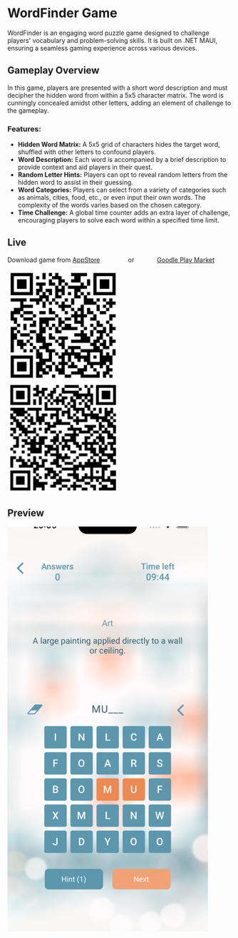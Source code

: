 # WordFinder Game

WordFinder is an engaging word puzzle game designed to challenge players' vocabulary and problem-solving skills.
It is built on .NET MAUI, ensuring a seamless gaming experience across various devices.

## Gameplay Overview

In this game, players are presented with a short word description and must decipher the hidden word from within a 5x5 character matrix. The word is cunningly concealed amidst other letters, adding an element of challenge to the gameplay.

### Features:

- **Hidden Word Matrix:** A 5x5 grid of characters hides the target word, shuffled with other letters to confound players.
- **Word Description:** Each word is accompanied by a brief description to provide context and aid players in their quest.
- **Random Letter Hints:** Players can opt to reveal random letters from the hidden word to assist in their guessing.
- **Word Categories:** Players can select from a variety of categories such as animals, cities, food, etc., or even input their own words. The complexity of the words varies based on the chosen category.
- **Time Challenge:** A global time counter adds an extra layer of challenge, encouraging players to solve each word within a specified time limit.

## Live

Download game from [AppStore](https://apps.apple.com/ua/app/word-finder-guess-the-word/id6502400462) &nbsp;&nbsp;&nbsp;&nbsp;&nbsp;&nbsp;&nbsp;&nbsp;&nbsp;&nbsp;&nbsp;&nbsp;&nbsp;&nbsp; or &nbsp;&nbsp;&nbsp;&nbsp;&nbsp;&nbsp;&nbsp;&nbsp;&nbsp;&nbsp;&nbsp; [Goodle Play Market](https://play.google.com/store/apps/details?id=com.seniuk.wordfinder&pcampaignid=web_share)

![iOS-QR](./Docs/Images/iOSQR.png) &nbsp;&nbsp;&nbsp;&nbsp;&nbsp;&nbsp;&nbsp;&nbsp; ![Android-QR](./Docs/Images/AndroidQR.png)

## Preview

![PreviewImage](./Docs/Images/Screenshot.png)



